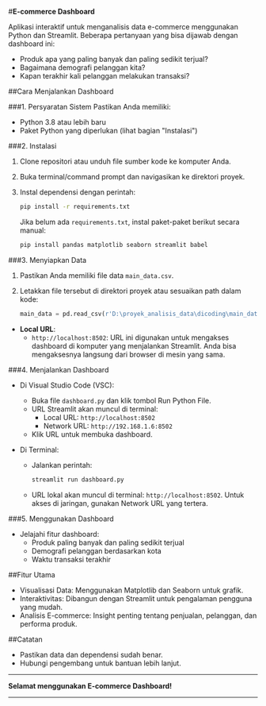 #**E-commerce Dashboard**

Aplikasi interaktif untuk menganalisis data e-commerce menggunakan Python dan Streamlit. Beberapa pertanyaan yang bisa dijawab dengan dashboard ini:
- Produk apa yang paling banyak dan paling sedikit terjual?
- Bagaimana demografi pelanggan kita?
- Kapan terakhir kali pelanggan melakukan transaksi?

##Cara Menjalankan Dashboard

###1. Persyaratan Sistem
Pastikan Anda memiliki:
- Python 3.8 atau lebih baru
- Paket Python yang diperlukan (lihat bagian "Instalasi")

###2. Instalasi
1. Clone repositori atau unduh file sumber kode ke komputer Anda.
2. Buka terminal/command prompt dan navigasikan ke direktori proyek.
3. Instal dependensi dengan perintah:

   ```bash
   pip install -r requirements.txt
   ```

   Jika belum ada `requirements.txt`, instal paket-paket berikut secara manual:

   ```bash
   pip install pandas matplotlib seaborn streamlit babel
   ```

###3. Menyiapkan Data
1. Pastikan Anda memiliki file data `main_data.csv`.
2. Letakkan file tersebut di direktori proyek atau sesuaikan path dalam kode:

   ```python
   main_data = pd.read_csv(r'D:\proyek_analisis_data\dicoding\main_data.csv')
   ```
- **Local URL**:  
  - `http://localhost:8502`: URL ini digunakan untuk mengakses dashboard di komputer yang menjalankan Streamlit. Anda bisa mengaksesnya langsung dari browser di mesin yang sama.

###4. Menjalankan Dashboard
- Di Visual Studio Code (VSC):
  - Buka file `dashboard.py` dan klik tombol Run Python File.
  - URL Streamlit akan muncul di terminal:
    - Local URL: `http://localhost:8502`
    - Network URL: `http://192.168.1.6:8502`
  - Klik URL untuk membuka dashboard.

- Di Terminal:
  - Jalankan perintah:

    ```bash
    streamlit run dashboard.py
    ```

  - URL lokal akan muncul di terminal: `http://localhost:8502`. Untuk akses di jaringan, gunakan Network URL yang tertera.

###5. Menggunakan Dashboard
- Jelajahi fitur dashboard:
  - Produk paling banyak dan paling sedikit terjual
  - Demografi pelanggan berdasarkan kota
  - Waktu transaksi terakhir

##Fitur Utama
- Visualisasi Data: Menggunakan Matplotlib dan Seaborn untuk grafik.
- Interaktivitas: Dibangun dengan Streamlit untuk pengalaman pengguna yang mudah.
- Analisis E-commerce: Insight penting tentang penjualan, pelanggan, dan performa produk.

##Catatan
- Pastikan data dan dependensi sudah benar.
- Hubungi pengembang untuk bantuan lebih lanjut.

---

**Selamat menggunakan E-commerce Dashboard!**

---